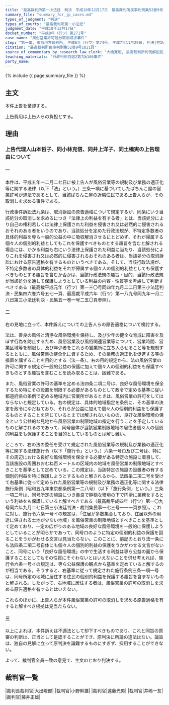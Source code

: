 ```yaml
---
title: "最高裁判所第一小法廷　判決　平成10年12月17日　最高裁判所民事判例集52巻9号1821頁"
summary_file: "summary_for_jp_cases.md"
types_of_judgment: "判決"
types_of_courts: "最高裁判所第一小法廷"
judgment_date: "平成10年12月17日"
docket_number: "平成8年（行ツ）第271号"
case_name: "風俗営業許可処分取消請求事件"
step: "第一審, 東京地方裁判所, 平成6年（行ウ）第74号, 平成7年11月29日, 判決|控訴審, 東京高等裁判所, 平成7年（行コ）第157号, 平成8年9月25日, 判決"
citation: "最高裁判所民事判例集52巻9号1821頁"
source_of_commentary_by_research_law_clerk: "大橋寛明, 最高裁判所判例解説民事篇平成10年度986頁"
teaching_materials: "行政判例百選2第7版166事件"
party_name:
---
```




{% include {{ page.summary_file }}  %}




## 主文



本件上告を棄却する。

上告費用は上告人らの負担とする。





## 理由



### 上告代理人山本哲子、同小林克信、同井上洋子、同土橋実の上告理由について

#### 一

本件は、平成五年一二月二七日に被上告人が風俗営業等の規制及び業務の適正化等に関する法律（以下「法」という。）三条一項に基づいてしたぱちんこ屋の営業許可が違法であるとして、当該ぱちんこ屋の近隣住民である上告人らが、その取消しを求める事件である。

行政事件訴訟法九条は、取消訴訟の原告適格について規定するが、同条にいう当該処分の取消しを求めるにつき「法律上の利益を有する者」とは、当該処分により自己の権利若しくは法律上保護された利益を侵害され又は必然的に侵害されるおそれのある者をいうのであり、当該処分を定めた行政法規が、不特定多数者の具体的利益を専ら一般的公益の中に吸収解消させるにとどめず、それが帰属する個々人の個別的利益としてもこれを保護すべきものとする趣旨を含むと解される場合には、かかる利益も右にいう法律上保護された利益に当たり、当該処分によりこれを侵害され又は必然的に侵害されるおそれのある者は、当該処分の取消訴訟における原告適格を有するものというべきである。そして、当該行政法規が、不特定多数者の具体的利益をそれが帰属する個々人の個別的利益としても保護すべきものとする趣旨を含むか否かは、当該行政法規の趣旨・目的、当該行政法規が当該処分を通して保護しようとしている利益の内容・性質等を考慮して判断すべきである（最高裁平成元年（行ツ）第一三〇号同四年九月二二日第三小法廷判決・民集四六巻六号五七一頁、最高裁平成六年（行ツ）第一八九号同九年一月二八日第三小法廷判決・民集五一巻一号二五〇頁参照）。

#### 二

右の見地に立って、本件訴えについての上告人らの原告適格について検討する。

法は、善良の風俗と清浄な風俗環境を保持し、及び少年の健全な育成に障害を及ぼす行為を防止するため、風俗営業及び風俗関連営業等について、営業時間、営業区域等を制限し、及び年少者をこれらの営業所に立ち入らせること等を規制するとともに、風俗営業の健全化に資するため、その業務の適正化を促進する等の措置を講ずることを目的とする（法一条）。右の目的規定から、法の風俗営業の許可に関する規定が一般的公益の保護に加えて個々人の個別的利益をも保護すべきものとする趣旨を含むことを読み取ることは、困難である。

また、風俗営業の許可の基準を定める法四条二項二号は、良好な風俗環境を保全するため特にその設置を制限する必要があるものとして政令で定める基準に従い都道府県の条例で定める地域内に営業所があるときは、風俗営業の許可をしてはならないと規定している。右の規定は、具体的地域指定を条例に、その基準の決定を政令にゆだねており、それらが公益に加えて個々人の個別的利益をも保護するものとすることを禁じているとまでは解されないものの、良好な風俗環境の保全という公益的な見地から風俗営業の制限地域の指定を行うことを予定しているものと解されるのであって、同号自体が当該営業制限地域の居住者個々人の個別的利益をも保護することを目的としているものとは解し難い。

ところで、右の法の委任を受けて規定された風俗営業等の規制及び業務の適正化等に関する法律施行令（以下「施行令」という。）六条一号ロ及び二号は、特にその周辺における良好な風俗環境を保全する必要がある特定の施設に着目して、当該施設の周囲おおむね百メートルの区域内の地域を風俗営業の制限地域とすべきことを基準として定めている。この規定は、当該特定の施設の設置者の有する個別的利益を特に保護しようとするものと解されるから、法四条二項二号を受けて右基準に従って定められた風俗営業等の規制及び業務の適正化等に関する法律施行条例（昭和五九年東京都条例第一二八号）（以下「施行条例」という。）三条一項二号は、同号所定の施設につき善良で静穏な環境の下で円滑に業務をするという利益をも保護していると解すべきである（最高裁平成四年（行ツ）第一〇九号同六年九月二七日第三小法廷判決・裁判集民事一七三号一一一頁参照）。これに対し、施行令六条一号イの規定は、「住居が多数集合しており、住居以外の用途に供される土地が少ない地域」を風俗営業の制限地域とすべきことを基準として定めており、一定の広がりのある地域の良好な風俗環境を一般的に保護しようとしていることが明らかであって、同号ロのように特定の個別的利益の保護を図ることをうかがわせる文言は見当たらない。このことに、前記のとおり法一条にも法四条二項二号自体にも個々人の個別的利益の保護をうかがわせる文言がないこと、同号にいう「良好な風俗環境」の中で生活する利益は専ら公益の面から保護することとしてもその性質にそぐわないとはいえないことを併せ考えれば、施行令六条一号イの規定は、専ら公益保護の観点から基準を定めていると解するのが相当である。そうすると、右基準に従って規定された施行条例三条一項一号は、同号所定の地域に居住する住民の個別的利益を保護する趣旨を含まないものと解される。したがって、右地域に居住する者は、風俗営業の許可の取消しを求める原告適格を有するとはいえない。

これらのほかに、上告人らが本件風俗営業の許可の取消しを求める原告適格を有すると解すべき根拠は見当たらない。

#### 三

以上によれば、本件訴えは不適法として却下すべきものであり、これと同旨の原審の判断は、正当として是認することができ、原判決に所論の違法はない。論旨は、独自の見解に立って原判決を論難するものにすぎず、採用することができない。

よって、裁判官全員一致の意見で、主文のとおり判決する。

## 裁判官一覧

|裁判長裁判官|大出峻郎|
|裁判官|小野幹雄|
|裁判官|遠藤光男|
|裁判官|井嶋一友|
|裁判官|藤井正雄|



